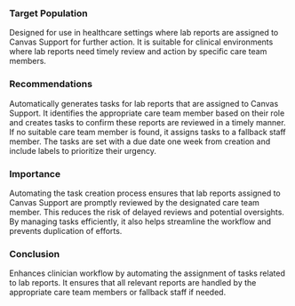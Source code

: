 ### Target Population
Designed for use in healthcare settings where lab reports are assigned to Canvas Support for further action. It is suitable for clinical environments where lab reports need timely review and action by specific care team members.
### Recommendations
Automatically generates tasks for lab reports that are assigned to Canvas Support. It identifies the appropriate care team member based on their role and creates tasks to confirm these reports are reviewed in a timely manner. If no suitable care team member is found, it assigns tasks to a fallback staff member. The tasks are set with a due date one week from creation and include labels to prioritize their urgency.
### Importance
Automating the task creation process ensures that lab reports assigned to Canvas Support are promptly reviewed by the designated care team member. This reduces the risk of delayed reviews and potential oversights. By managing tasks efficiently, it also helps streamline the workflow and prevents duplication of efforts.
### Conclusion
Enhances clinician workflow by automating the assignment of tasks related to lab reports. It ensures that all relevant reports are handled by the appropriate care team members or fallback staff if needed.
